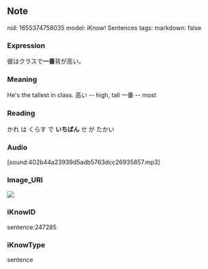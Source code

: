 ## Note
nid: 1655374758035
model: iKnow! Sentences
tags: 
markdown: false

### Expression
彼はクラスで<b>一番</b>背が高い。

### Meaning
He's the tallest in class.
高い -- high, tall
一番 -- most

### Reading
かれ は くらす で <b>いちばん</b> せ が たかい

### Audio
[sound:402b44a23939d5adb5763dcc26935857.mp3]

### Image_URI
<img src="35a2a0d9630395c9683b6726298940c5.jpg">

### iKnowID
sentence:247285

### iKnowType
sentence
